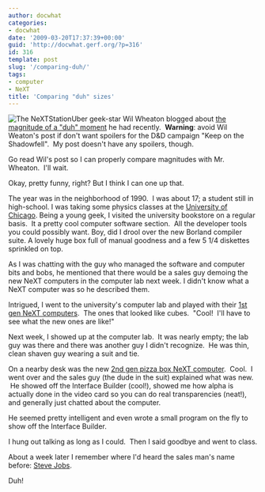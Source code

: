```yaml
---
author: docwhat
categories:
- docwhat
date: '2009-03-20T17:37:39+00:00'
guid: 'http://docwhat.gerf.org/?p=316'
id: 316
template: post
slug: '/comparing-duh/'
tags:
- computer
- NeXT
title: 'Comparing "duh" sizes'
---
```


![The
NeXTStation](https://upload.wikimedia.org/wikipedia/commons/0/0a/NeXTstation.jpg)Uber
geek-star Wil Wheaton blogged about [the magnitude of a "duh"
moment](http://wilwheaton.typepad.com/wwdnbackup/2009/03/in-which-wil-has-a-duh-moment-of-extraordinary-magnitude.html)
he had recently.  **Warning**: avoid Wil Weaton's post if don't want
spoilers for the D&D campaign "Keep on the Shadowfell".  My post doesn't
have any spoilers, though.

Go read Wil's post so I can properly compare magnitudes with Mr.
Wheaton.  I'll wait.

Okay, pretty funny, right? But I think I can one up that.

The year was in the neighborhood of 1990.  I was about 17; a student
still in high-school. I was taking some physics classes at
the [University of Chicago](http://www.uchicago.edu/). Being a young
geek, I visited the university bookstore on a regular basis.  It a
pretty cool computer software section.  All the developer tools you
could possibly want. Boy, did I drool over the new Borland compiler
suite. A lovely huge box full of manual goodness and a few 5 1/4
diskettes sprinkled on top.

As I was chatting with the guy who managed the software and computer
bits and bobs, he mentioned that there would be a sales guy demoing the
new NeXT computers in the computer lab next week. I didn't know what a
NeXT computer was so he described them.

Intrigued, I went to the university's computer lab and played with their
[1st gen NeXT
computers](http://en.wikipedia.org/wiki/NeXT#First_generation).  The
ones that looked like cubes.  "Cool!  I'll have to see what the new ones
are like!"

Next week, I showed up at the computer lab.  It was nearly empty; the
lab guy was there and there was another guy I didn't recognize.  He was
thin, clean shaven guy wearing a suit and tie.

On a nearby desk was the new [2nd gen pizza box NeXT
computer](http://en.wikipedia.org/wiki/NeXT#Second_generation).  Cool.
 I went over and the sales guy (the dude in the suit) explained what was
new.  He showed off the Interface Builder (cool!), showed me how alpha
is actually done in the video card so you can do real transparencies
(neat!), and generally just chatted about the computer.

He seemed pretty intelligent and even wrote a small program on the fly
to show off the Interface Builder.

I hung out talking as long as I could.  Then I said goodbye and went to
class.

About a week later I remember where I'd heard the sales man's name
before: [Steve Jobs](http://en.wikipedia.org/wiki/Steve_Jobs).

Duh!

